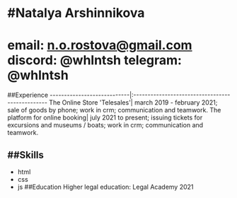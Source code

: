 #Natalya Arshinnikova
======================
email: n.o.rostova@gmail.com 
discord: @whlntsh
telegram: @whlntsh
======================
##Experience
----------------------------|:------------------------------------------------
The Online Store 'Telesales'|     march 2019 - february 2021; sale of goods by phone; work in crm; communication and teamwork.
The platform for online booking|     july 2021 to present; issuing tickets for excursions and museums / boats; work in crm; communication and teamwork.

##Skills
------------------------------------------------------------------------------
- html
- css
- js
##Education
Higher legal education: Legal Academy 2021

